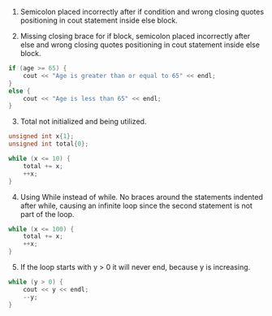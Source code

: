 1) Semicolon placed incorrectly after if condition and wrong closing quotes 
positioning in cout statement inside else block.

2) Missing closing brace for if block, semicolon placed incorrectly after else 
and wrong closing quotes positioning in cout statement inside else block.

```cpp
if (age >= 65) {
	cout << "Age is greater than or equal to 65" << endl;
}
else {
	cout << "Age is less than 65" << endl;
}
```

3) Total not initialized and being utilized.

```cpp
unsigned int x{1};
unsigned int total{0};

while (x <= 10) {
	total += x;
	++x;
}
```

4) Using While instead of while. No braces around the 
statements indented after while, causing an infinite loop since the second 
statement is not part of the loop.

```cpp
while (x <= 100) {
	total += x;
	++x;
}
```

5) If the loop starts with y > 0 it will never end, because y is increasing.

```cpp
while (y > 0) {
	cout << y << endl;
	--y;
}
```
